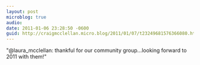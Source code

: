 ```yaml
---
layout: post
microblog: true
audio: 
date: 2011-01-06 23:28:50 -0600
guid: http://craigmcclellan.micro.blog/2011/01/07/t23249681576366080.html
---
```

"@laura_mcclellan: thankful for our community group...looking forward to 2011 with them!"
